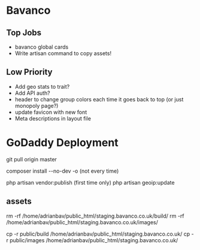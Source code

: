 # Bavanco

## Top Jobs
- bavanco global cards
- Write artisan command to copy assets!


## Low Priority
- Add geo stats to trait?
- Add API auth?
- header to change group colors each time it goes back to top (or just monopoly page?)
- update favicon with new font
- Meta descriptions in layout file



# GoDaddy Deployment

git pull origin master

composer install --no-dev -o (not every time)

php artisan vendor:publish (first time only)
php artisan geoip:update


## assets
rm -rf /home/adrianbav/public_html/staging.bavanco.co.uk/build/
rm -rf /home/adrianbav/public_html/staging.bavanco.co.uk/images/

cp -r public/build /home/adrianbav/public_html/staging.bavanco.co.uk/
cp -r public/images /home/adrianbav/public_html/staging.bavanco.co.uk/
